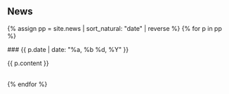 ## News

{% assign pp = site.news | sort_natural: "date" | reverse %}
{% for p in pp %}
<div class="w3-card w3-grey">
### {{ p.date | date: "%a, %b %d, %Y" }}

{{ p.content }}
  <br><br>
</div>
{% endfor %}

